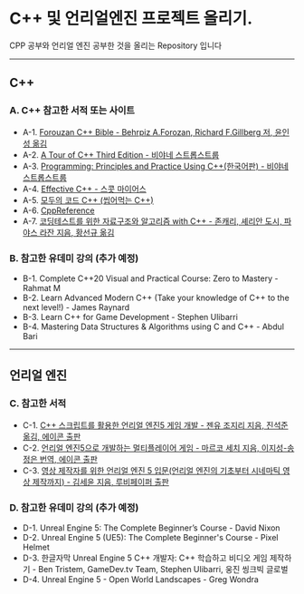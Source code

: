 # C++ 및 언리얼엔진 프로젝트 올리기.
 
 CPP 공부와 언리얼 엔진 공부한 것을 올리는 Repository 입니다 

-------------------------------------------------------
## C++

### A. C++ 참고한 서적 또는 사이트 

 * A-1. [Forouzan C++ Bible - Behrpiz A.Forozan, Richard F.Gillberg 저, 윤인성 옮김](https://product.kyobobook.co.kr/detail/S000001743779)
 * A-2. [A Tour of C++ Third Edition - 비야네 스트롭스트룹](https://product.kyobobook.co.kr/detail/S000213611373)
 * A-3. [Programming: Principles and Practice Using C++(한국어판) - 비야네 스트롭스트룹](https://product.kyobobook.co.kr/detail/S000000935796)
 * A-4. [Effective C++ - 스콧 마이어스](https://product.kyobobook.co.kr/detail/S000001962302)
 * A-5. [모두의 코드 C++ (씹어먹는 C++)](https://modoocode.com/)
 * A-6. [CppReference](https://en.cppreference.com/w/)
 * A-7. [코딩테스트를 위한 자료구조와 알고리즘 with C++ - 존캐리, 셰리안 도시, 파야스 라잔 지음, 황선규 옮김](https://product.kyobobook.co.kr/detail/S000001834528)

### B. 참고한 유데미 강의 (추가 예정)

  * B-1. Complete C++20 Visual and Practical Course: Zero to Mastery - Rahmat M
  * B-2. Learn Advanced Modern C++ (Take your knowledge of C++ to the next level!) - James Raynard
  * B-3. Learn C++ for Game Development - Stephen Ulibarri
  * B-4. Mastering Data Structures & Algorithms using C and C++ - Abdul Bari
    
-------------------------------------------------------------------------

## 언리얼 엔진 

 ### C. 참고한 서적 
 * C-1. [C++ 스크립트를 활용한 언리얼 엔진5 게임 개발 - 젠유 조지리 지음, 진석준 옮김, 에이콘 출판](https://product.kyobobook.co.kr/detail/S000214769623)
*  C-2. [언리얼 엔진5으로 개발하는 멀티플레이어 게임 - 마르코 세치 지음, 이지성-송정은 번역, 에이콘 출판](https://product.kyobobook.co.kr/detail/S000215817133)
*  C-3. [영상 제작자를 위한 언리얼 엔진 5 입문(언리얼 엔진의 기초부터 시네마틱 영상 제작까지) - 김세윤 지음, 루비페이퍼 출판](https://product.kyobobook.co.kr/detail/S000210534572)

### D. 참고한 유데미 강의 (추가 예정)
 * D-1. Unreal Engine 5: The Complete Beginner’s Course - David Nixon
 * D-2. Unreal Engine 5 (UE5): The Complete Beginner's Course - Pixel Helmet
 * D-3. 한글자막 Unreal Engine 5 C++ 개발자: C++ 학습하고 비디오 게임 제작하기 - Ben Tristem, GameDev.tv Team, Stephen Ulibarri, 웅진 씽크빅 글로벌
 * D-4. Unreal Engine 5 - Open World Landscapes - Greg Wondra
